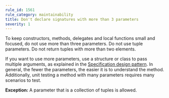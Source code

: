 ```yaml
---
rule_id: 1561
rule_category: maintainability
title: Don't declare signatures with more than 3 parameters
severity: 1
---
```

To keep constructors, methods, delegates and local functions small and focused, do not use more than three parameters. Do not use tuple parameters. Do not return tuples with more than two elements.

If you want to use more parameters, use a structure or class to pass multiple arguments, as explained in the [Specification design pattern](http://en.wikipedia.org/wiki/Specification_pattern). 
In general, the fewer the parameters, the easier it is to understand the method. Additionally, unit testing a method with many parameters requires many scenarios to test.

**Exception:** A parameter that is a collection of tuples is allowed.
